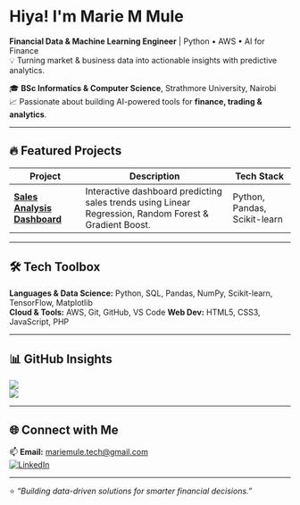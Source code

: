 # Hiya! I'm Marie M Mule  

**Financial Data & Machine Learning Engineer** | Python • AWS • AI for Finance  
💡 Turning market & business data into actionable insights with predictive analytics.  

🎓 **BSc Informatics & Computer Science**, Strathmore University, Nairobi  
📈 Passionate about building AI-powered tools for **finance, trading & analytics**.  

---

## 🔥 Featured Projects

| Project | Description | Tech Stack |
| --- | --- | --- |
| **[Sales Analysis Dashboard](#)** | Interactive dashboard predicting sales trends using Linear Regression, Random Forest & Gradient Boost. | Python, Pandas, Scikit-learn |

---

## 🛠 Tech Toolbox
**Languages & Data Science:** Python, SQL, Pandas, NumPy, Scikit-learn, TensorFlow, Matplotlib  
**Cloud & Tools:** AWS, Git, GitHub, VS Code 
**Web Dev:** HTML5, CSS3, JavaScript, PHP 

---

## 📊 GitHub Insights
![](https://github-readme-stats.vercel.app/api?username=mariemulemuthoni&show_icons=true&theme=catppuccin_latte&count_private=true)  
![](https://github-readme-streak-stats.herokuapp.com/?user=mariemulemuthoni&theme=catppuccin_latte)  

---

## 🌐 Connect with Me
📫 **Email:** mariemule.tech@gmail.com  
[![LinkedIn](https://img.shields.io/badge/LinkedIn-%230077B5.svg?logo=linkedin&logoColor=white)](https://www.linkedin.com/in/marie-m-mule-955844242/)  

---
⭐ *“Building data-driven solutions for smarter financial decisions.”*
